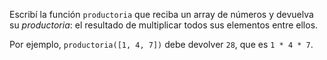 Escribí la función `productoria` que reciba un array de números y devuelva su _productoria_: el resultado de multiplicar todos sus elementos entre ellos. 

Por ejemplo, `productoria([1, 4, 7])` debe devolver `28`, que es `1 * 4 * 7`. 
